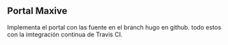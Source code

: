 ## Portal Maxive

Implementa el portal con las fuente en el branch hugo en github. todo estos con la imtegración continua de Travis CI.





